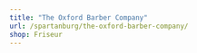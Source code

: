```yaml
---
title: "The Oxford Barber Company"
url: /spartanburg/the-oxford-barber-company/
shop: Friseur
---
```

